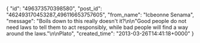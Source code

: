  {
   "id": "496373570398580",
   "post_id": "462493170453287_496116653757605",
   "from_name": "Icbeonne Senama",
   "message": "Boils down to this really doesn't it?\n\n\"Good people do not need laws to tell them to act responsibly, while bad people will find a way around the laws.\"\n\nPlato",
   "created_time": "2013-03-26T14:41:18+0000"
 }
